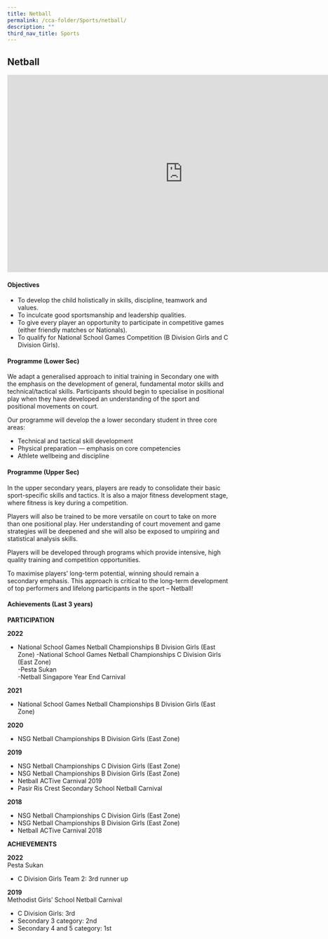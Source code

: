 ```yaml
---
title: Netball
permalink: /cca-folder/Sports/netball/
description: ""
third_nav_title: Sports
---
```

## Netball

<iframe allowfullscreen="true" height="450" width="800" frameborder="0" src="https://docs.google.com/presentation/d/e/2PACX-1vSLMSr14XRiYswtMFm3NwSzZQKPiib2dbGgxIXX4-ZxuyMQtfVCDkzeuB1nR-w-dV3p_eNXx0qvYdMc/embed?start=false&amp;loop=false&amp;delayms=3000"></iframe>

#### Objectives

*   To develop the child holistically in skills, discipline, teamwork and values.
*   To inculcate good sportsmanship and leadership qualities.
*   To give every player an opportunity to participate in competitive games (either friendly matches or Nationals).
*   To qualify for National School Games Competition (B Division Girls and C Division Girls).

#### Programme (Lower Sec)

We adapt a generalised approach to initial training in Secondary one with the emphasis on the development of general, fundamental motor skills and technical/tactical skills. Participants should begin to specialise in positional play when they have developed an understanding of the sport and positional movements on court.

Our programme will develop the a lower secondary student in three core areas:

*   Technical and tactical skill development
*   Physical preparation — emphasis on core competencies
*   Athlete wellbeing and discipline

#### Programme (Upper Sec)

In the upper secondary years, players are ready to consolidate their basic sport-specific skills and tactics. It is also a major fitness development stage, where fitness is key during a competition.

Players will also be trained to be more versatile on court to take on more than one positional play. Her understanding of court movement and game strategies will be deepened and she will also be exposed to umpiring and statistical analysis skills.

Players will be developed through programs which provide intensive, high quality training and competition opportunities.

To maximise players’ long-term potential, winning should remain a secondary emphasis. This approach is critical to the long-term development of top performers and lifelong participants in the sport – Netball!

#### Achievements (Last 3 years)

**PARTICIPATION**

**2022**<br>
*   National School Games Netball Championships B Division Girls (East Zone)
-National School Games Netball Championships C Division Girls (East Zone)<br>
-Pesta Sukan<br>
-Netball Singapore Year End Carnival

**2021**  <br>
*   National School Games Netball Championships B Division Girls (East Zone)  
    
**2020**<br>
*   NSG Netball Championships B Division Girls (East Zone)

**2019**<br>
*   NSG Netball Championships C Division Girls (East Zone)
*   NSG Netball Championships B Division Girls (East Zone)
*   Netball ACTive Carnival 2019
*   Pasir Ris Crest Secondary School Netball Carnival

**2018**<br>
*   NSG Netball Championships C Division Girls (East Zone)
*   NSG Netball Championships B Division Girls (East Zone)
*   Netball ACTive Carnival 2018

**ACHIEVEMENTS**  

**2022**<br>
Pesta Sukan
*   C Division Girls Team 2: 3rd runner up

**2019**  <br>
Methodist Girls’ School Netball Carnival  <br>
*   C Division Girls: 3rd
*   Secondary 3 category: 2nd
*   Secondary 4 and 5 category: 1st